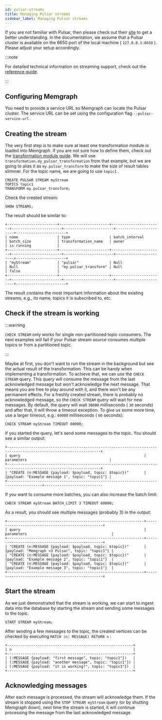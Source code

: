 ```yaml
---
id: pulsar-streams
title: Managing Pulsar streams
sidebar_label: Managing Pulsar streams
---
```


If you are not familiar with Pulsar, then please check out their
[site](https://pulsar.apache.org) to get a better understanding. In the
documentation, we assume that a Pulsar cluster is available on the 6650 port of
the local machine ( `127.0.0.1:6650` ). Please adjust your setup accordingly.

:::note

For detailed technical information on streaming support, check out the
[reference guide](/reference-guide/streams/overview.md).

:::

## Configuring Memgraph

You need to provide a service URL so Memgraph can locate the Pulsar cluster. The
service URL can be set using the configuration flag `--pulsar-service-url` .

## Creating the stream

The very first step is to make sure at least one transformation module is loaded
into Memgraph. If you are not sure how to define them, check out the
[transformation module
guide](/database-functionalities/streams/pulsar/implement-transformation-module.md).
We will use `transformation.my_pulsar_transformation` from that example, but we
are going to alias it as `my.pulsar_transform` to make the size of result tables
slimmer. For the topic name, we are going to use `topic1` .

```cypher
CREATE PULSAR STREAM myStream
TOPICS topic1
TRANSFORM my.pulsar_transform;
```

Check the created stream:

```cypher
SHOW STREAMS;
```

The result should be similar to:

```plaintext
+-----------------------+-----------------------+-----------------------+-----------------------+-----------------------+-----------------------+-----------------------+
| name                  | type                  | batch_interval        | batch_size            | transformation_name   | owner                 | is running            |
+-----------------------+-----------------------+-----------------------+-----------------------+-----------------------+-----------------------+-----------------------+
| "myStream"            | "pulsar"              | Null                  | Null                  | "my.pulsar_transform" | Null                  | false                 |
+-----------------------+-----------------------+-----------------------+-----------------------+-----------------------+-----------------------+-----------------------+
```

The result contains the most important information about the existing streams,
e.g., its name, topics it is subscribed to, etc.

## Check if the stream is working

:::warning

`CHECK STREAM` only works for single non-partitioned topic consumers. The next
examples will fail if your Pulsar stream source consumes multiple topics or from
a partitioned topic.

:::

Maybe at first, you don't want to run the stream in the background but see the
actual result of the transformation. This can be handy when implementing a
transformation. To achieve that, we can use the `CHECK STREAM` query. This query
will consume the message from the last acknowledged message but won't
acknowledge the next message. That means you are free to play around with it,
and there won't be any permanent effects. For a freshly created stream, there is
probably no acknowledged message, so the `CHECK STREAM` query will wait for new
messages. By default, the query will wait `30000` milliseconds ( `30` seconds)
and after that, it will throw a timeout exception. To give us some more time,
use a larger timeout, e.g.: `60000` milliseconds ( `60` seconds):

```cypher
CHECK STREAM myStream TIMEOUT 60000;
```

If you started the query, let's send some messages to the topic. You should see
a similar output:

```plaintext
+-----------------------------------------------------------------------------------------------------------------+
| query                                                         | parameters                                      |
+-----------------------------------------------------------------------------------------------------------------+
| "CREATE (n:MESSAGE {payload: $payload, topic: $topic})"       | {payload: "Example message 1", topic: "topic1"} |
+--------------------------------------------------------------------------------------+---------------------------
```

If you want to consume more batches, you can also increase the batch limit:

```cypher
CHECK STREAM myStream BATCH_LIMIT 3 TIMEOUT 60000;
```

As a result, you should see multiple messages (probably 3) in the output:

```plaintext
+---------------------------------------------------------------+--------------------------------------------------+
| query                                                         | parameters                                       |
+---------------------------------------------------------------+--------------------------------------------------+
| "CREATE (n:MESSAGE {payload: $payload, topic: $topic})"       | {payload: "Memgraph <3 Pulsar", topic: "topic1"} |
| "CREATE (n:MESSAGE {payload: $payload, topic: $topic})"       | {payload: "Example message 2", topic: "topic1"}  |
| "CREATE (n:MESSAGE {payload: $payload, topic: $topic})"       | {payload: "Example message 3", topic: "topic1"}  |
+---------------------------------------------------------------+--------------------------------------------------+
```

## Start the stream

As we just demonstrated that the stream is working, we can start to ingest data
into the database by starting the stream and sending some messages to the topic.

```
START STREAM myStream;
```

After sending a few messages to the topic, the created vertices can be checked
by executing `MATCH (n: MESSAGE) RETURN n` :

```plaintext
+----------------------------------------------------------+
| n                                                        |
+----------------------------------------------------------+
| (:MESSAGE {payload: "first message", topic: "topic1"})   |
| (:MESSAGE {payload: "another message", topic: "topic1"}) |
| (:MESSAGE {payload: "it is working!", topic: "topic1"})  |
+----------------------------------------------------------+
```

## Acknowledging messages

After each message is processed, the stream will acknowledge them. If the stream
is stopped using the `STOP STREAM myStream` query (or by shutting Memgraph
down), next time the stream is started, it will continue processing the message
from the last acknowledged message.
